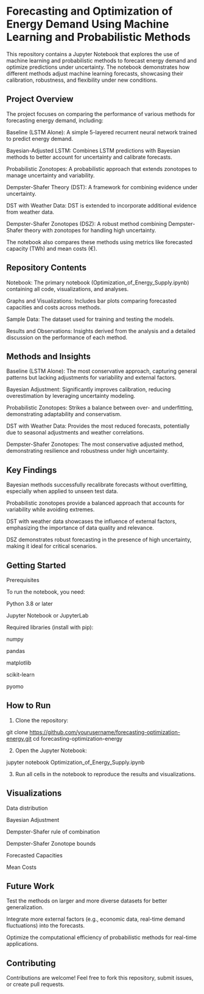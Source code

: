 
# Forecasting and Optimization of Energy Demand Using Machine Learning and Probabilistic Methods

This repository contains a Jupyter Notebook that explores the use of machine learning and probabilistic methods to forecast energy demand and optimize predictions under uncertainty. The notebook demonstrates how different methods adjust machine learning forecasts, showcasing their calibration, robustness, and flexibility under new conditions.

## Project Overview

The project focuses on comparing the performance of various methods for forecasting energy demand, including:

Baseline (LSTM Alone): A simple 5-layered recurrent neural network trained to predict energy demand.

Bayesian-Adjusted LSTM: Combines LSTM predictions with Bayesian methods to better account for uncertainty and calibrate forecasts.

Probabilistic Zonotopes: A probabilistic approach that extends zonotopes to manage uncertainty and variability.

Dempster-Shafer Theory (DST): A framework for combining evidence under uncertainty.

DST with Weather Data: DST is extended to incorporate additional evidence from weather data.

Dempster-Shafer Zonotopes (DSZ): A robust method combining Dempster-Shafer theory with zonotopes for handling high uncertainty.


The notebook also compares these methods using metrics like forecasted capacity (TWh) and mean costs (€).

## Repository Contents

Notebook: The primary notebook (Optimization_of_Energy_Supply.ipynb) containing all code, visualizations, and analyses.

Graphs and Visualizations: Includes bar plots comparing forecasted capacities and costs across methods.

Sample Data: The dataset used for training and testing the models.

Results and Observations: Insights derived from the analysis and a detailed discussion on the performance of each method.


## Methods and Insights

Baseline (LSTM Alone): The most conservative approach, capturing general patterns but lacking adjustments for variability and external factors.

Bayesian Adjustment: Significantly improves calibration, reducing overestimation by leveraging uncertainty modeling.

Probabilistic Zonotopes: Strikes a balance between over- and underfitting, demonstrating adaptability and conservatism.

DST with Weather Data: Provides the most reduced forecasts, potentially due to seasonal adjustments and weather correlations.

Dempster-Shafer Zonotopes: The most conservative adjusted method, demonstrating resilience and robustness under high uncertainty.


## Key Findings

Bayesian methods successfully recalibrate forecasts without overfitting, especially when applied to unseen test data.

Probabilistic zonotopes provide a balanced approach that accounts for variability while avoiding extremes.

DST with weather data showcases the influence of external factors, emphasizing the importance of data quality and relevance.

DSZ demonstrates robust forecasting in the presence of high uncertainty, making it ideal for critical scenarios.


## Getting Started

Prerequisites

To run the notebook, you need:

Python 3.8 or later

Jupyter Notebook or JupyterLab

Required libraries (install with pip):

numpy

pandas

matplotlib

scikit-learn

pyomo

## How to Run

1. Clone the repository:

git clone https://github.com/yourusername/forecasting-optimization-energy.git
cd forecasting-optimization-energy

2. Open the Jupyter Notebook:

jupyter notebook Optimization_of_Energy_Supply.ipynb


3. Run all cells in the notebook to reproduce the results and visualizations.

## Visualizations

Data distribution

Bayesian Adjustment

Dempster-Shafer rule of combination 

Dempster-Shafer Zonotope bounds

Forecasted Capacities

Mean Costs

## Future Work

Test the methods on larger and more diverse datasets for better generalization.

Integrate more external factors (e.g., economic data, real-time demand fluctuations) into the forecasts.

Optimize the computational efficiency of probabilistic methods for real-time applications.


## Contributing

Contributions are welcome! Feel free to fork this repository, submit issues, or create pull requests.

